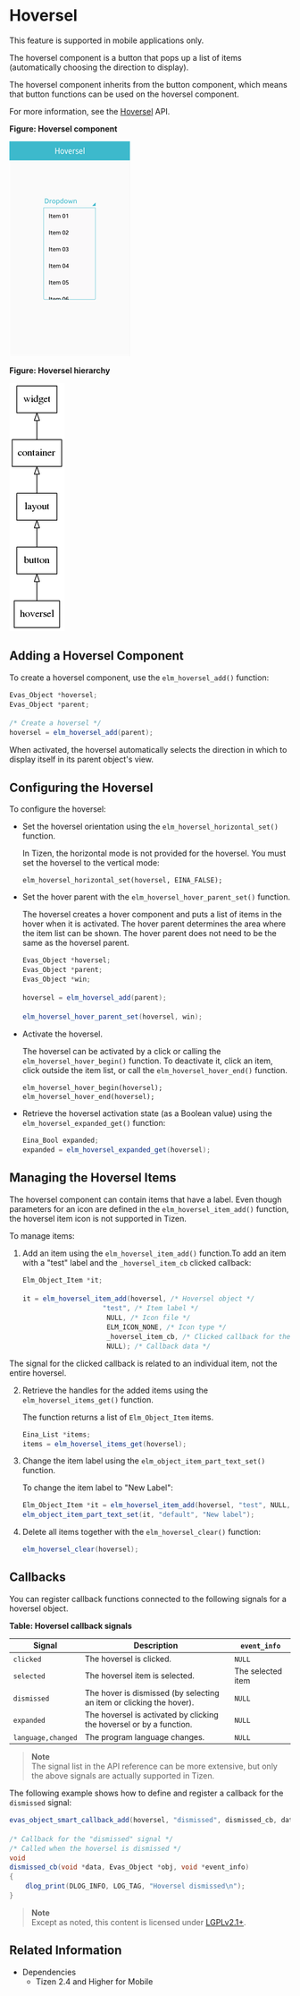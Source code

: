 # Hoversel

This feature is supported in mobile applications only.

The hoversel component is a button that pops up a list of items (automatically choosing the direction to display).

The hoversel component inherits from the button component, which means that button functions can be used on the hoversel component.

For more information, see the [Hoversel](../../../../../org.tizen.native.mobile.apireference/group__Elm__Hoversel.html) API.

**Figure: Hoversel component**

![Hoversel component](./media/hoversel.png)

**Figure: Hoversel hierarchy**

![Hoversel hierarchy](./media/hoversel_tree.png)

## Adding a Hoversel Component

To create a hoversel component, use the `elm_hoversel_add()` function:

```csharp
Evas_Object *hoversel;
Evas_Object *parent;

/* Create a hoversel */
hoversel = elm_hoversel_add(parent);
```

When activated, the hoversel automatically selects the direction in which to display itself in its parent object's view.

## Configuring the Hoversel

To configure the hoversel:

- Set the hoversel orientation using the `elm_hoversel_horizontal_set()` function.

  In Tizen, the horizontal mode is not provided for the hoversel. You must set the hoversel to the vertical mode:

  ```
  elm_hoversel_horizontal_set(hoversel, EINA_FALSE);
  ```

- Set the hover parent with the `elm_hoversel_hover_parent_set()` function.

  The hoversel creates a hover component and puts a list of items in the hover when it is activated. The hover parent determines the area where the item list can be shown. The hover parent does not need to be the same as the hoversel parent.

  ```csharp
  Evas_Object *hoversel;
  Evas_Object *parent;
  Evas_Object *win;

  hoversel = elm_hoversel_add(parent);

  elm_hoversel_hover_parent_set(hoversel, win);
  ```

- Activate the hoversel.

  The hoversel can be activated by a click or calling the `elm_hoversel_hover_begin()` function. To deactivate it, click an item, click outside the item list, or call the `elm_hoversel_hover_end()` function.

  ```
  elm_hoversel_hover_begin(hoversel);
  elm_hoversel_hover_end(hoversel);
  ```

- Retrieve the hoversel activation state (as a Boolean value) using the `elm_hoversel_expanded_get()` function:

  ```csharp
  Eina_Bool expanded;
  expanded = elm_hoversel_expanded_get(hoversel);
  ```

## Managing the Hoversel Items

The hoversel component can contain items that have a label. Even though parameters for an icon are defined in the `elm_hoversel_item_add()` function, the hoversel item icon is not supported in Tizen.

To manage items:

1. Add an item using the `elm_hoversel_item_add()` function.To add an item with a "test" label and the `_hoversel_item_cb` clicked callback:  

   ```csharp
   Elm_Object_Item *it;

   it = elm_hoversel_item_add(hoversel, /* Hoversel object */    
                       "test", /* Item label */
                        NULL, /* Icon file */
                        ELM_ICON_NONE, /* Icon type */
                        _hoversel_item_cb, /* Clicked callback for the item */
                        NULL); /* Callback data */
   ```

  The signal for the clicked callback is related to an individual item, not the entire hoversel.

2. Retrieve the handles for the added items using the `elm_hoversel_items_get()` function.

   The function returns a list of `Elm_Object_Item` items.

   ```csharp
   Eina_List *items;
   items = elm_hoversel_items_get(hoversel);
   ```

3. Change the item label using the `elm_object_item_part_text_set()` function.

   To change the item label to "New Label":

   ```csharp
   Elm_Object_Item *it = elm_hoversel_item_add(hoversel, "test", NULL, ELM_ICON_NONE, NULL, NULL);
   elm_object_item_part_text_set(it, "default", "New label");
   ```

4. Delete all items together with the `elm_hoversel_clear()` function:

   ```csharp
   elm_hoversel_clear(hoversel);
   ```

## Callbacks

You can register callback functions connected to the following signals for a hoversel object.

**Table: Hoversel callback signals**

| Signal             | Description                              | `event_info`      |
|------------------|----------------------------------------|-----------------|
| `clicked`          | The hoversel is clicked.                 | `NULL`            |
| `selected`         | The hoversel item is selected.           | The selected item |
| `dismissed`        | The hover is dismissed (by selecting an item or clicking the hover). | `NULL`            |
| `expanded`         | The hoversel is activated by clicking the hoversel or by a function. | `NULL`            |
| `language,changed` | The program language changes.            | `NULL`            |

> **Note**  
> The signal list in the API reference can be more extensive, but only the above signals are actually supported in Tizen.

The following example shows how to define and register a callback for the `dismissed` signal:

```csharp
evas_object_smart_callback_add(hoversel, "dismissed", dismissed_cb, data);

/* Callback for the "dismissed" signal */
/* Called when the hoversel is dismissed */
void
dismissed_cb(void *data, Evas_Object *obj, void *event_info)
{
    dlog_print(DLOG_INFO, LOG_TAG, "Hoversel dismissed\n");
}
```

> **Note**  
> Except as noted, this content is licensed under [LGPLv2.1+](http://opensource.org/licenses/LGPL-2.1).

## Related Information
- Dependencies
  - Tizen 2.4 and Higher for Mobile

